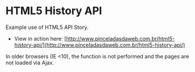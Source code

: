 # HTML5 History API

Example use of HTML5 API Story.

* View in action here: [http://www.pinceladasdaweb.com.br/html5-history-api/](http://www.pinceladasdaweb.com.br/html5-history-api/)

In older browsers (IE <10), the function is not performed and the pages are not loaded via Ajax.
